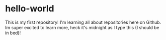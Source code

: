 # hello-world
This is my first repository!
I'm learning all about repositories here on Github. 
Im super excited to learn more, heck it's midnight as I type this (I should be in bed)!
